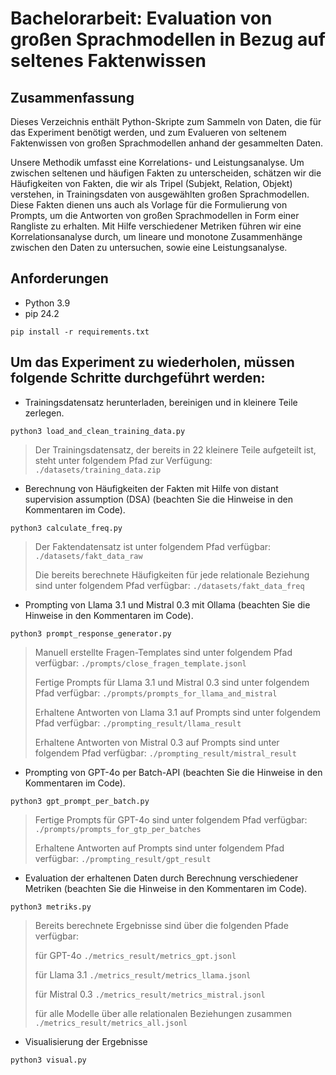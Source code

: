 # Bachelorarbeit: Evaluation von großen Sprachmodellen in Bezug auf seltenes Faktenwissen

## Zusammenfassung
Dieses Verzeichnis enthält Python-Skripte zum Sammeln von Daten, die für das Experiment benötigt werden, und zum Evalueren von seltenem Faktenwissen von großen Sprachmodellen anhand der gesammelten Daten.

Unsere Methodik umfasst eine Korrelations- und Leistungsanalyse. Um zwischen seltenen und häufigen Fakten zu unterscheiden, schätzen wir die Häufigkeiten von Fakten, die wir als Tripel (Subjekt, Relation, Objekt) verstehen, in Trainingsdaten von ausgewählten großen Sprachmodellen. Diese Fakten dienen uns auch als Vorlage für die Formulierung von Prompts, um die Antworten von großen Sprachmodellen in Form einer Rangliste zu erhalten. Mit Hilfe verschiedener Metriken führen wir eine Korrelationsanalyse durch, um lineare und monotone Zusammenhänge zwischen den Daten zu untersuchen, sowie eine Leistungsanalyse. 


## Anforderungen
- Python 3.9
- pip 24.2
```
pip install -r requirements.txt
```

## Um das Experiment zu wiederholen, müssen folgende Schritte durchgeführt werden:


- Trainingsdatensatz herunterladen, bereinigen und in kleinere Teile zerlegen.
```
python3 load_and_clean_training_data.py
```
> Der Trainingsdatensatz, der bereits in 22 kleinere Teile aufgeteilt ist, steht unter folgendem Pfad zur Verfügung: ``` ./datasets/training_data.zip ```


- Berechnung von Häufigkeiten der Fakten mit Hilfe von distant supervision assumption (DSA) (beachten Sie die Hinweise in den Kommentaren im Code). 
```
python3 calculate_freq.py
```
> Der Faktendatensatz ist unter folgendem Pfad verfügbar: ``` ./datasets/fakt_data_raw ```
> 
> Die bereits berechnete Häufigkeiten für jede relationale Beziehung sind unter folgendem Pfad verfügbar: ``` ./datasets/fakt_data_freq ```


- Prompting von Llama 3.1 und Mistral 0.3 mit Ollama (beachten Sie die Hinweise in den Kommentaren im Code). 
```
python3 prompt_response_generator.py
```
> Manuell erstellte Fragen-Templates sind unter folgendem Pfad verfügbar: ``` ./prompts/close_fragen_template.jsonl ```
> 
> Fertige Prompts für Llama 3.1 und Mistral 0.3 sind unter folgendem Pfad verfügbar: ``` ./prompts/prompts_for_llama_and_mistral ```
> 
> Erhaltene Antworten von Llama 3.1 auf Prompts sind unter folgendem Pfad verfügbar: ``` ./prompting_result/llama_result ```
> 
> Erhaltene Antworten von Mistral 0.3 auf Prompts sind unter folgendem Pfad verfügbar: ``` ./prompting_result/mistral_result ```


- Prompting von GPT-4o per Batch-API (beachten Sie die Hinweise in den Kommentaren im Code).
```
python3 gpt_prompt_per_batch.py
```
> Fertige Prompts für GPT-4o sind unter folgendem Pfad verfügbar: ``` ./prompts/prompts_for_gtp_per_batches ```
> 
> Erhaltene Antworten auf Prompts sind unter folgendem Pfad verfügbar: ``` ./prompting_result/gpt_result ```


- Evaluation der erhaltenen Daten durch Berechnung verschiedener Metriken (beachten Sie die Hinweise in den Kommentaren im Code).
```
python3 metriks.py
```
> Bereits berechnete Ergebnisse sind über die folgenden Pfade verfügbar:
> 
> für GPT-4o ``` ./metrics_result/metrics_gpt.jsonl ```
> 
> für Llama 3.1 ``` ./metrics_result/metrics_llama.jsonl ```
> 
> für Mistral 0.3 ``` ./metrics_result/metrics_mistral.jsonl ```
> 
> für alle Modelle über alle relationalen Beziehungen zusammen ``` ./metrics_result/metrics_all.jsonl ```

- Visualisierung der Ergebnisse
```
python3 visual.py
```

